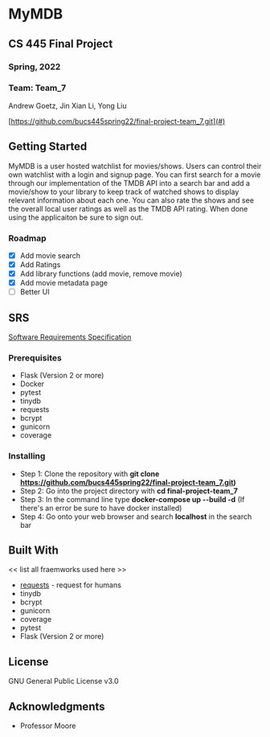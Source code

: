 # MyMDB

## CS 445 Final Project

### Spring, 2022

### Team: Team_7
Andrew Goetz, Jin Xian Li, Yong Liu

[https://github.com/bucs445spring22/final-project-team_7.git](#)


## Getting Started

MyMDB is a user hosted watchlist for movies/shows. Users can control their own watchlist with a login and signup page. You can first search for a movie through our implementation of the TMDB API into a search bar and add a movie/show to your library to keep track of watched shows to display relevant information about each one. You can also rate the shows and see the overall local user ratings as well as the TMDB API rating. When done using the applicaiton be sure to sign out.

### Roadmap

- [x] Add movie search
- [x] Add Ratings
- [x] Add library functions (add movie, remove movie)
- [x] Add movie metadata page
- [ ] Better UI
  
## SRS

[Software Requirements Specification](https://docs.google.com/document/d/1hX_0oUR7ZxKezjC5o5HH0mNti8qfCfBhYxw3YbTXcDA/edit)

### Prerequisites

- Flask (Version 2 or more)
- Docker
- pytest
- tinydb
- requests
- bcrypt
- gunicorn
- coverage

### Installing
- Step 1: Clone the repository with **git clone https://github.com/bucs445spring22/final-project-team_7.git)**
- Step 2: Go into the project directory with **cd final-project-team_7**
- Step 3: In the command line type **docker-compose up --build -d** (If there's an error be sure to have docker installed)
- Step 4: Go onto your web browser and search **localhost** in the search bar

## Built With
 << list all fraemworks used here >>
* [requests](https://docs.python-requests.org/en/latest/user/quickstart/#make-a-request) - request for humans
* tinydb
* bcrypt
* gunicorn
* coverage
* pytest
* Flask (Version 2 or more)

## License

GNU General Public License v3.0

## Acknowledgments

* Professor Moore

